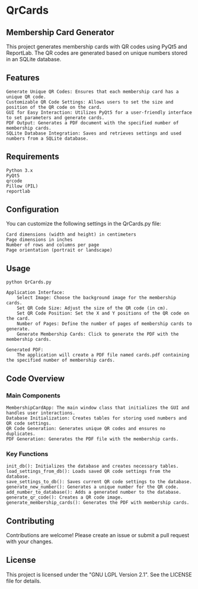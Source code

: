 # QrCards

## Membership Card Generator

This project generates membership cards with QR codes using PyQt5 and ReportLab. The QR codes are generated based on unique numbers stored in an SQLite database.

## Features

    Generate Unique QR Codes: Ensures that each membership card has a unique QR code.
    Customizable QR Code Settings: Allows users to set the size and position of the QR code on the card.
    GUI for Easy Interaction: Utilizes PyQt5 for a user-friendly interface to set parameters and generate cards.
    PDF Output: Generates a PDF document with the specified number of membership cards.
    SQLite Database Integration: Saves and retrieves settings and used numbers from a SQLite database.

## Requirements

    Python 3.x
    PyQt5
    qrcode
    Pillow (PIL)
    reportlab

## Configuration

You can customize the following settings in the QrCards.py file:

    Card dimensions (width and height) in centimeters
    Page dimensions in inches
    Number of rows and columns per page
    Page orientation (portrait or landscape)

## Usage

    python QrCards.py

    Application Interface:
        Select Image: Choose the background image for the membership cards.
        Set QR Code Size: Adjust the size of the QR code (in cm).
        Set QR Code Position: Set the X and Y positions of the QR code on the card.
        Number of Pages: Define the number of pages of membership cards to generate.
        Generate Membership Cards: Click to generate the PDF with the membership cards.

    Generated PDF:
        The application will create a PDF file named cards.pdf containing the specified number of membership cards.

## Code Overview
### Main Components

    MembershipCardApp: The main window class that initializes the GUI and handles user interactions.
    Database Initialization: Creates tables for storing used numbers and QR code settings.
    QR Code Generation: Generates unique QR codes and ensures no duplicates.
    PDF Generation: Generates the PDF file with the membership cards.

### Key Functions

    init_db(): Initializes the database and creates necessary tables.
    load_settings_from_db(): Loads saved QR code settings from the database.
    save_settings_to_db(): Saves current QR code settings to the database.
    generate_new_number(): Generates a unique number for the QR code.
    add_number_to_database(): Adds a generated number to the database.
    generate_qr_code(): Creates a QR code image.
    generate_membership_cards(): Generates the PDF with membership cards.

## Contributing

Contributions are welcome! Please create an issue or submit a pull request with your changes.

## License

This project is licensed under the "GNU LGPL Version 2.1". See the LICENSE file for details.
